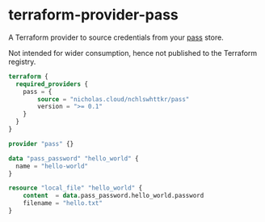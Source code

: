 # terraform-provider-pass

A Terraform provider to source credentials from your [pass](https://passwordstore.org/) store.

Not intended for wider consumption, hence not published to the Terraform registry.

```tf
terraform {
  required_providers {
    pass = {
        source = "nicholas.cloud/nchlswhttkr/pass"
        version = ">= 0.1"
    }
  }
}

provider "pass" {}

data "pass_password" "hello_world" {
  name = "hello-world"
}

resource "local_file" "hello_world" {
    content  = data.pass_password.hello_world.password
    filename = "hello.txt"
}
```
